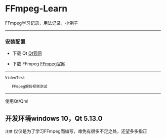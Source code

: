 ﻿# FFmpeg-Learn

FFmpeg学习记录，用法记录，小例子

------
### 安装配置 

 - 下载 Qt [Qt官网](https://www.qt.io/)

 - 下载 FFmpeg [FFmpeg官网](https://www.ffmpeg.org/)

------

`VideoTest` 

```sh
   FFmpeg解码视频测试
```
------

使用Qt/Qml

开发环境windows 10，Qt 5.13.0
------

`注意` 仅仅是为了学习FFmpeg而编写，难免有很多不足之处，还望多多指正